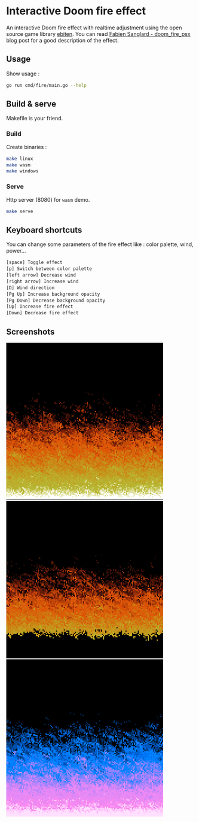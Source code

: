 # Interactive Doom fire effect

An interactive Doom fire effect with realtime adjustment using the open source game library [ebiten](https://ebiten.org/).
You can read [Fabien Sanglard - doom_fire_psx](https://fabiensanglard.net/doom_fire_psx/) blog post for a good description of the effect.

## Usage

Show usage :

```sh
go run cmd/fire/main.go --help
```

## Build & serve

Makefile is your friend.

### Build

Create binaries :

```sh
make linux
make wasm
make windows
```

### Serve

Http server (8080) for `wasm` demo.

```sh
make serve
```

## Keyboard shortcuts

You can change some parameters of the fire effect like : color palette, wind, power...

```sh
[space] Toggle effect
[p] Switch between color palette
[left arrow] Decrease wind
[right arrow] Increase wind
[D] Wind direction
[Pg Up] Increase background opacity
[Pg Down] Decrease background opacity
[Up] Increase fire effect
[Down] Decrease fire effect
```

## Screenshots

![sample 1](var/sample.png)
![sample 2](var/sample2.png)
![sample 3](var/sample3.png)